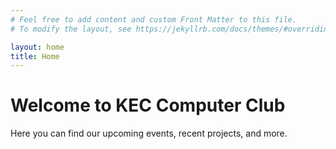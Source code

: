 ```yaml
---
# Feel free to add content and custom Front Matter to this file.
# To modify the layout, see https://jekyllrb.com/docs/themes/#overriding-theme-defaults

layout: home
title: Home
---
```


<h1>Welcome to KEC Computer Club</h1>
<p>Here you can find our upcoming events, recent projects, and more.</p>

